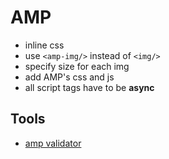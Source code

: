 # AMP

- inline css
- use `<amp-img/>` instead of `<img/>`
- specify size for each img
- add AMP's css and js
- all script tags have to be **async**


## Tools

- [amp validator](https://validator.ampproject.org/ "amp validator")